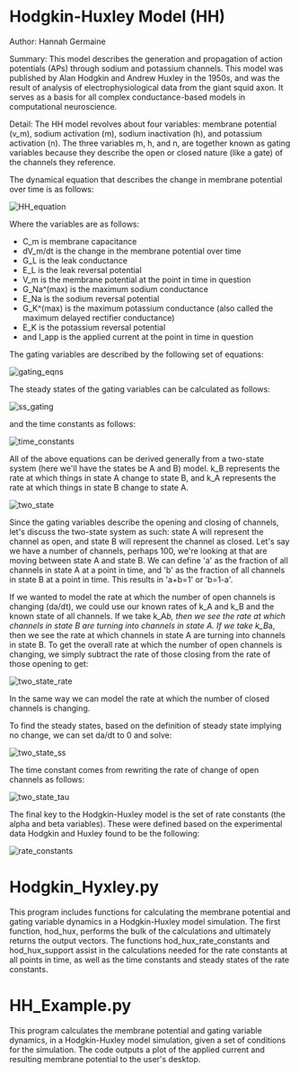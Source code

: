 # Hodgkin-Huxley Model (HH)

Author: Hannah Germaine

Summary: This model describes the generation and propagation of action potentials (APs) through sodium and potassium channels. This model was published by Alan Hodgkin and Andrew Huxley in the 1950s, and was the result of analysis of electrophysiological data from the giant squid axon. It serves as a basis for all complex conductance-based models in computational neuroscience.

Detail: The HH model revolves about four variables: membrane potential (v_m), sodium activation (m), sodium inactivation (h), and potassium activation (n). The three variables m, h, and n, are together known as gating variables because they describe the open or closed nature (like a gate) of the channels they reference.

The dynamical equation that describes the change in membrane potential over time is as follows:

![HH_equation](https://github.com/hfgem/Computational_Neuroscience/blob/master/Hodgkin_Huxley_Model/Images/HH_equation.png)

Where the variables are as follows:
* C_m is membrane capacitance
* dV_m/dt is the change in the membrane potential over time
* G_L is the leak conductance
* E_L is the leak reversal potential
* V_m is the membrane potential at the point in time in question
* G_Na^(max) is the maximum sodium conductance
* E_Na is the sodium reversal potential
* G_K^(max) is the maximum potassium conductance (also called the maximum delayed rectifier conductance)
* E_K is the potassium reversal potential
* and I_app is the applied current at the point in time in question

The gating variables are described by the following set of equations:

![gating_eqns](https://github.com/hfgem/Computational_Neuroscience/blob/master/Hodgkin_Huxley_Model/Images/gating_eqns.png)

The steady states of the gating variables can be calculated as follows:

![ss_gating](https://github.com/hfgem/Computational_Neuroscience/blob/master/Hodgkin_Huxley_Model/Images/ss_gating.png)

and the time constants as follows:

![time_constants](https://github.com/hfgem/Computational_Neuroscience/blob/master/Hodgkin_Huxley_Model/Images/time_constants.png)

All of the above equations can be derived generally from a two-state system (here we'll have the states be A and B) model. k_B represents the rate at which things in state A change to state B, and k_A represents the rate at which things in state B change to state A.

![two_state](https://github.com/hfgem/Computational_Neuroscience/blob/master/Hodgkin_Huxley_Model/Images/two_state.png)

Since the gating variables describe the opening and closing of channels, let's discuss the two-state system as such: state A will represent the channel as open, and state B will represent the channel as closed. Let's say we have a number of channels, perhaps 100, we're looking at that are moving between state A and state B. We can define 'a' as the fraction of all channels in state A at a point in time, and 'b' as the fraction of all channels in state B at a point in time. This results in 'a+b=1' or 'b=1-a'.

If we wanted to model the rate at which the number of open channels is changing (da/dt), we could use our known rates of k_A and k_B and the known state of all channels. If we take k_A*b, then we see the rate at which channels in state B are turning into channels in state A. If we take k_B*a, then we see the rate at which channels in state A are turning into channels in state B. To get the overall rate at which the number of open channels is changing, we simply subtract the rate of those closing from the rate of those opening to get:

![two_state_rate](https://github.com/hfgem/Computational_Neuroscience/blob/master/Hodgkin_Huxley_Model/Images/two_state_rate.png)

In the same way we can model the rate at which the number of closed channels is changing.

To find the steady states, based on the definition of steady state implying no change, we can set da/dt to 0 and solve:

![two_state_ss](https://github.com/hfgem/Computational_Neuroscience/blob/master/Hodgkin_Huxley_Model/Images/two_state_ss.png)

The time constant comes from rewriting the rate of change of open channels as follows:

![two_state_tau](https://github.com/hfgem/Computational_Neuroscience/blob/master/Hodgkin_Huxley_Model/Images/two_state_tau.png)

The final key to the Hodgkin-Huxley model is the set of rate constants (the alpha and beta variables). These were defined based on the experimental data Hodgkin and Huxley found to be the following:

![rate_constants](https://github.com/hfgem/Computational_Neuroscience/blob/master/Hodgkin_Huxley_Model/Images/rate_constants.png)

# Hodgkin_Hyxley.py

This program includes functions for calculating the membrane potential and gating variable dynamics in a Hodgkin-Huxley model simulation. The first function, hod_hux, performs the bulk of the calculations and ultimately returns the output vectors. The functions hod_hux_rate_constants and hod_hux_support assist in the calculations needed for the rate constants at all points in time, as well as the time constants and steady states of the rate constants.

# HH_Example.py

This program calculates the membrane potential and gating variable dynamics, in a Hodgkin-Huxley model simulation, given a set of conditions for the simulation. The code outputs a plot of the applied current and resulting membrane potential to the user's desktop.


